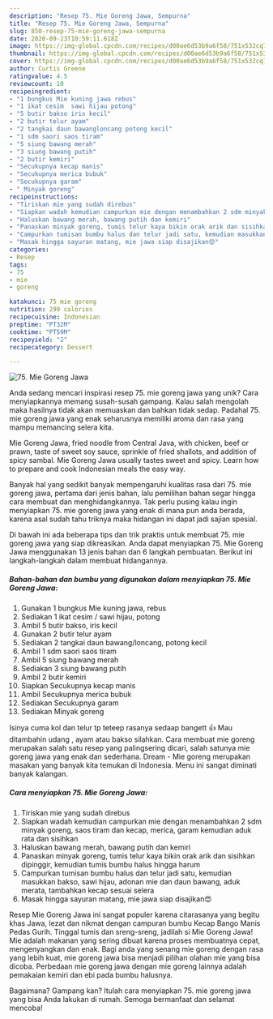 ```yaml
---
description: "Resep 75. Mie Goreng Jawa, Sempurna"
title: "Resep 75. Mie Goreng Jawa, Sempurna"
slug: 850-resep-75-mie-goreng-jawa-sempurna
date: 2020-09-23T10:59:11.618Z
image: https://img-global.cpcdn.com/recipes/d00ae6d53b9a6f58/751x532cq70/75-mie-goreng-jawa-foto-resep-utama.jpg
thumbnail: https://img-global.cpcdn.com/recipes/d00ae6d53b9a6f58/751x532cq70/75-mie-goreng-jawa-foto-resep-utama.jpg
cover: https://img-global.cpcdn.com/recipes/d00ae6d53b9a6f58/751x532cq70/75-mie-goreng-jawa-foto-resep-utama.jpg
author: Curtis Greene
ratingvalue: 4.5
reviewcount: 10
recipeingredient:
- "1 bungkus Mie kuning jawa rebus"
- "1 ikat cesim  sawi hijau potong"
- "5 butir bakso iris kecil"
- "2 butir telur ayam"
- "2 tangkai daun bawangloncang potong kecil"
- "1 sdm saori saos tiram"
- "5 siung bawang merah"
- "3 siung bawang putih"
- "2 butir kemiri"
- "Secukupnya kecap manis"
- "Secukupnya merica bubuk"
- "Secukupnya garam"
- " Minyak goreng"
recipeinstructions:
- "Tiriskan mie yang sudah direbus"
- "Siapkan wadah kemudian campurkan mie dengan menambahkan 2 sdm minyak goreng, saos tiram dan kecap, merica, garam kemudian aduk rata dan sisihkan"
- "Haluskan bawang merah, bawang putih dan kemiri"
- "Panaskan minyak goreng, tumis telur kaya bikin orak arik dan sisihkan dipinggir, kemudian tumis bumbu halus hingga harum"
- "Campurkan tumisan bumbu halus dan telur jadi satu, kemudian masukkan bakso, sawi hijau, adonan mie dan daun bawang, aduk merata, tambahkan kecap sesuai selera"
- "Masak hingga sayuran matang, mie jawa siap disajikan😍"
categories:
- Resep
tags:
- 75
- mie
- goreng

katakunci: 75 mie goreng 
nutrition: 299 calories
recipecuisine: Indonesian
preptime: "PT32M"
cooktime: "PT59M"
recipeyield: "2"
recipecategory: Dessert

---
```



![75. Mie Goreng Jawa](https://img-global.cpcdn.com/recipes/d00ae6d53b9a6f58/751x532cq70/75-mie-goreng-jawa-foto-resep-utama.jpg)

Anda sedang mencari inspirasi resep 75. mie goreng jawa yang unik? Cara menyiapkannya memang susah-susah gampang. Kalau salah mengolah maka hasilnya tidak akan memuaskan dan bahkan tidak sedap. Padahal 75. mie goreng jawa yang enak seharusnya memiliki aroma dan rasa yang mampu memancing selera kita.

Mie Goreng Jawa, fried noodle from Central Java, with chicken, beef or prawn, taste of sweet soy sauce, sprinkle of fried shallots, and addition of spicy sambal. Mie Goreng Jawa usually tastes sweet and spicy. Learn how to prepare and cook Indonesian meals the easy way.

Banyak hal yang sedikit banyak mempengaruhi kualitas rasa dari 75. mie goreng jawa, pertama dari jenis bahan, lalu pemilihan bahan segar hingga cara membuat dan menghidangkannya. Tak perlu pusing kalau ingin menyiapkan 75. mie goreng jawa yang enak di mana pun anda berada, karena asal sudah tahu triknya maka hidangan ini dapat jadi sajian spesial.


Di bawah ini ada beberapa tips dan trik praktis untuk membuat 75. mie goreng jawa yang siap dikreasikan. Anda dapat menyiapkan 75. Mie Goreng Jawa menggunakan 13 jenis bahan dan 6 langkah pembuatan. Berikut ini langkah-langkah dalam membuat hidangannya.

<!--inarticleads1-->

##### Bahan-bahan dan bumbu yang digunakan dalam menyiapkan 75. Mie Goreng Jawa:

1. Gunakan 1 bungkus Mie kuning jawa, rebus
1. Sediakan 1 ikat cesim / sawi hijau, potong
1. Ambil 5 butir bakso, iris kecil
1. Gunakan 2 butir telur ayam
1. Sediakan 2 tangkai daun bawang/loncang, potong kecil
1. Ambil 1 sdm saori saos tiram
1. Ambil 5 siung bawang merah
1. Sediakan 3 siung bawang putih
1. Ambil 2 butir kemiri
1. Siapkan Secukupnya kecap manis
1. Ambil Secukupnya merica bubuk
1. Sediakan Secukupnya garam
1. Sediakan  Minyak goreng


Isinya cuma kol dan telur tp teteep rasanya sedaap bangett 👍 Mau ditambahin udang , ayam atau bakso silahkan. Cara membuat mie goreng merupakan salah satu resep yang palingsering dicari, salah satunya mie goreng jawa yang enak dan sederhana. Dream - Mie goreng merupakan masakan yang banyak kita temukan di Indonesia. Menu ini sangat diminati banyak kalangan. 

<!--inarticleads2-->

##### Cara menyiapkan 75. Mie Goreng Jawa:

1. Tiriskan mie yang sudah direbus
1. Siapkan wadah kemudian campurkan mie dengan menambahkan 2 sdm minyak goreng, saos tiram dan kecap, merica, garam kemudian aduk rata dan sisihkan
1. Haluskan bawang merah, bawang putih dan kemiri
1. Panaskan minyak goreng, tumis telur kaya bikin orak arik dan sisihkan dipinggir, kemudian tumis bumbu halus hingga harum
1. Campurkan tumisan bumbu halus dan telur jadi satu, kemudian masukkan bakso, sawi hijau, adonan mie dan daun bawang, aduk merata, tambahkan kecap sesuai selera
1. Masak hingga sayuran matang, mie jawa siap disajikan😍


Resep Mie Goreng Jawa ini sangat populer karena citarasanya yang begitu khas Jawa, lezat dan nikmat dengan campuran bumbu Kecap Bango Manis Pedas Gurih. Tinggal tumis dan sreng-sreng, jadilah si Mie Goreng Jawa! Mie adalah makanan yang sering dibuat karena proses membuatnya cepat, mengenyangkan dan enak. Bagi anda yang senang mie goreng dengan rasa yang lebih kuat, mie goreng jawa bisa menjadi pilihan olahan mie yang bisa dicoba. Perbedaan mie goreng jawa dengan mie goreng lainnya adalah pemakaian kemiri dan ebi pada bumbu halusnya. 

Bagaimana? Gampang kan? Itulah cara menyiapkan 75. mie goreng jawa yang bisa Anda lakukan di rumah. Semoga bermanfaat dan selamat mencoba!
